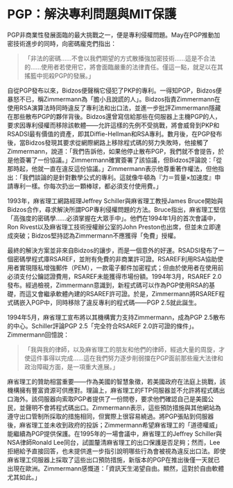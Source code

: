 # PGP：解決專利問題與MIT保護

PGP非商業性發展面臨的最大挑戰之一，便是專利侵權問題。May在PGP推動加密技術進步的同時，向密碼龐克們指出：

>「非法的密碼……不會以我們期望的方式散播強加密技術……這是不合法的……使用者若使用它，將會面臨嚴重的法律責任。僅這一點，就足以在其搖籃中扼殺PGP的發展。」

自從PGP發布以來，Bidzos便聲稱它侵犯了PKP的專利。一得知PGP，Bidzos便暴怒不已，稱Zimmermann為「膽小且說謊的人」。Bidzos指責Zimmermann在使用RSA演算法時同時違反了專利法和出口法，並進一步批評Zimmermann隱藏在那些散布PGP的夥伴背後。Bidzos還曾寫信給那些在伺服器上主機PGP的人，要求因專利侵權而移除該軟體——允許這樣的先例不受挑戰，將會威脅到PKP和RSADSI最有價值的資產，即其Diffie-Hellman和RSA專利。數月後，在PGP發布後，當Bidzos發現其要求從網際網路上移除程式碼的努力失敗時，他接觸了Zimmermann，說道：「我們告訴他，如果他停止散布PGP，我們就不會提告，於是他簽署了一份協議。」Zimmermann確實簽署了該協議，但Bidzos評論說：「從那時起，他就一直在違反這份協議。」Zimmermann表示他尊重著作權法，但他指出：「我們談論的是針對數學公式的專利。這就像牛頓為『力＝質量×加速度』申請專利一樣。你每次扔出一顆棒球，都必須支付使用費。」

1993年，麻省理工網路經理Jeffrey Schiller與麻省理工教授James Bruce開始與Bidzos合作，尋求解決所謂PGP專利侵權問題的方法。Bruce指出，麻省理工堅信「高強度的密碼學……必須掌握在大眾手中」。他們在1994年1月的首次會議中，Ron Rivest以及麻省理工技術授權辦公室的John Preston也出席，但並未立即達成突破；Bidzos堅持認為Zimmermann不應獲得「免費」授權。

最終的解決方案並非來自Bidzos的讓步，而是一個意外的好運。RSADSI發布了一個密碼學程式庫RSAREF，並附有免費的非商業許可證。RSAREF利用RSA協助使用者實現隱私增強郵件（PEM），一款電子郵件加密程式；但由於使用者在使用前必須支付公鑰認證費用，RSAREF未能獲得市場份額。1994年3月，RSAREF 2.0發布。經過檢視，Zimmermann意識到，新程式碼可以作為PGP使用RSA的基礎，而這又會繼承軟體內建的RSAREF許可證。於是，Zimmermann將RSAREF程式碼嵌入PGP中，同時移除了違反專利的程式碼——PGP 2.5就此誕生。

1994年5月，麻省理工宣布將以其機構實力支持Zimmermann，成為PGP 2.5散布的中心。Schiller評論PGP 2.5「完全符合RSAREF 2.0許可證的條件」。Zimmermann回憶說：

>「我與我的律師，以及麻省理工的朋友和他們的律師，經過大量的周旋，才使這件事得以完成……這在我們努力逐步削弱擋在PGP面前那些龐大法律和政治障礙方面，是一項重大進展。」

麻省理工的贊助相當重要——作為美國的智慧象徵，若美國政府在法庭上挑戰，該機構擁有豐富資源可供應對。理論上，麻省理工的FTP伺服器並不允許將程式碼出口海外。該伺服器向索取PGP者提供了一份問卷，要求他們確認自己是美國公民，並聲明不會將程式碼出口。Zimmermann表示，這些預防措施與其他網站為遵守出口管制所採取的措施相同，但實際上很容易繞過。將PGP張貼到伺服器後，麻省理工並未收到政府的投訴；Zimmermann希望麻省理工的「道德權威」能繼續為PGP提供保護。在1995年的一場會議中，麻省理工的Jeffrey Schiller與NSA律師Ronald Lee同台，試圖釐清麻省理工的出口保護是否足夠；然而，Lee拒絕給予直接回答，也未提供進一步指引說明哪些行為會被視為違反出口法。即使麻省理工伺服器上採取了這些出口預防措施，新版本的PGP在推出後僅一天就已出現在歐洲。Zimmermann感慨道：「資訊天生渴望自由。顯然，這對於自由軟體尤其如此。」